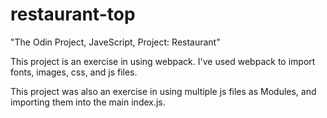 # restaurant-top
"The Odin Project, JaveScript, Project: Restaurant"

This project is an exercise in using webpack.
I've used webpack to import fonts, images, css, and js files.

This project was also an exercise in using multiple js files as Modules, and importing them into the main index.js.
